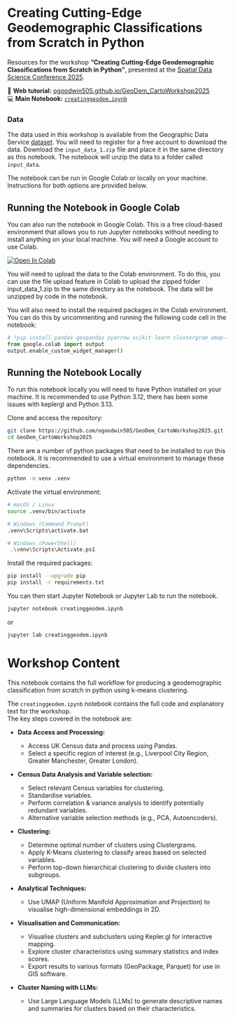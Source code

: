 # Creating Cutting-Edge Geodemographic Classifications from Scratch in Python

Resources for the workshop **“Creating Cutting-Edge Geodemographic Classifications from Scratch in Python”**, presented at the [Spatial Data Science Conference 2025](https://spatial-data-science-conference.com/2025/newyork).

📘 **Web tutorial:** [ogoodwin505.github.io/GeoDem_CartoWorkshop2025](https://ogoodwin505.github.io/GeoDem_CartoWorkshop2025/)  
💻 **Main Notebook:** [`creatinggeodem.ipynb`](creatinggeodem.ipynb)


### Data

The data used in this workshop is available from the Geographic Data Service [dataset](https://data.geods.ac.uk/dataset/creating-an-open-geodemographic-classification-using-k-means-clustering-in-python). You will need to register for a free account to download the data.
Download the `input_data_1.zip` file and place it in the same directory as this notebook. The notebook will unzip the data to a folder called `input_data`.

The notebook can be run in Google Colab or locally on your machine. Instructions for both options are provided below.

## Running the Notebook in Google Colab

You can also run the notebook in Google Colab. This is a free cloud-based environment that allows you to run Jupyter notebooks without needing to install anything on your local machine. You will need a Google account to use Colab.

 [![Open In Colab](https://colab.research.google.com/assets/colab-badge.svg)](https://colab.research.google.com/github/ogoodwin505/GeoDem_CartoWorkshop2025/blob/main/creatinggeodem.ipynb)

You will need to upload the data to the Colab environment. To do this, you can use the file upload feature in Colab to upload the zipped folder input_data_1.zip to the same directory as the notebook. The data will be unzipped by code in the notebook.

You will also need to install the required packages in the Colab environment. You can do this by uncommenting and running the following code cell in the notebook:

```python
# !pip install pandas geopandas pyarrow scikit-learn clustergram umap-learn seaborn plotly matplotlib numpy keplergl openai
from google.colab import output
output.enable_custom_widget_manager()
```

## Running the Notebook Locally
To run this notebook locally you will need to have Python installed on your machine. It is recommended to use Python 3.12, there has been some issues with keplergl and Python 3.13.

Clone and access the repository:

```bash
git clone https://github.com/ogoodwin505/GeoDem_CartoWorkshop2025.git
cd GeoDem_CartoWorkshop2025
```

There are a number of python packages that need to be installed to run this notebook. It is recommended to use a virtual environment to manage these dependencies.

```bash
python -m venv .venv
```
Activate the virtual environment:
```bash
# macOS / Linux
source .venv/bin/activate
```
```bash
# Windows (Command Prompt)
.venv\Scripts\activate.bat
```
```bash
# Windows (PowerShell)
 .\venv\Scripts\Activate.ps1
```

Install the required packages:

```bash
pip install --upgrade pip
pip install -r requirements.txt
```



You can then start Jupyter Notebook or Jupyter Lab to run the notebook.

```bash
jupyter notebook creatinggeodem.ipynb
```
or
```bash
jupyter lab creatinggeodem.ipynb
```



# Workshop Content

This notebook contains the full workflow for producing a geodemographic classification from scratch in python using k-means clustering. 

The `creatinggeodem.ipynb` notebook contains the full code and explanatory text for the workshop.  
The key steps covered in the notebook are:

* **Data Access and Processing:**
    * Access UK Census data and process using Pandas.
    * Select a specific region of interest (e.g., Liverpool City Region, Greater Manchester, Greater London).

* **Census Data Analysis and Variable selection:**
    * Select relevant Census variables for clustering.
    * Standardise variables.
    * Perform correlation & variance analysis to identify potentially redundant variables.
    * Alternative variable selection methods (e.g., PCA, Autoencoders).

* **Clustering:**
    * Determine optimal number of clusters using Clustergrams.
    * Apply K-Means clustering to classify areas based on selected variables.
    * Perform top-down hierarchical clustering to divide clusters into subgroups.
    
* **Analytical Techniques:**
    * Use UMAP (Uniform Manifold Approximation and Projection) to visualise high-dimensional embeddings in 2D.

* **Visualisation and Communication:**
    * Visualise clusters and subclusters using Kepler.gl for interactive mapping.
    * Explore cluster characteristics using summary statistics and index scores.
    * Export results to various formats (GeoPackage, Parquet) for use in GIS software.
    
* **Cluster Naming with LLMs:**
    * Use Large Language Models (LLMs) to generate descriptive names and summaries for clusters based on their characteristics.
